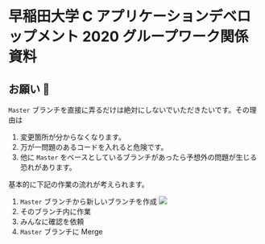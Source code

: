 # 早稲田大学 C アプリケーションデベロップメント 2020 グループワーク関係資料

## お願い 🙇

`Master` ブランチを直接に弄るだけは絶対にしないでいただきたいです。その理由は

1. 変更箇所が分からなくなります。
1. 万が一問題のあるコードを入れると危険です。
1. 他に `Master` をベースとしているブランチがあったら予想外の問題が生じる恐れがあります。

基本的に下記の作業の流れが考えられます。

1. `Master` ブランチから新しいブランチを作成
![](https://user-images.githubusercontent.com/33303880/87225439-fe440400-c3c7-11ea-9986-d5d52ae40c74.png)
1. そのブランチ内に作業
1. みんなに確認を依頼
1. `Master` ブランチに Merge
